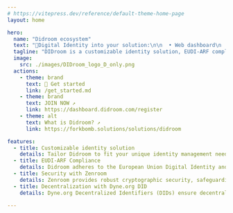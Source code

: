 ```yaml
---
# https://vitepress.dev/reference/default-theme-home-page
layout: home

hero:
  name: "Didroom ecosystem"
  text: "🔌Digital Identity into your solution:\n\n  • Web dashboard\n  • Microservices\n  • Android/iOS apps\n\n"
  tagline: "DIDroom is a customizable identity solution, EUDI-ARF compliant, and built with security and decentralization in mind.\nRuns: ☁️SaaS, 🏭On-Premises, 🛠mixed\n\n"
  image:
    src: ./images/DIDroom_logo_D_only.png
  actions:
    - theme: brand
      text: 🏁 Get started
      link: /get_started.md
    - theme: brand
      text: JOIN NOW ↗
      link: https://dashboard.didroom.com/register
    - theme: alt 
      text: What is Didroom? ↗
      link: https://forkbomb.solutions/solutions/didroom

features:
  - title: Customizable identity solution
    details: Tailor Didroom to fit your unique identity management needs, ensuring seamless integration into your existing infrastructure.
  - title: EUDI-ARF Compliance
    details: Didroom adheres to the European Union Digital Identity and Attribute (EUDI-ARF) framework, ensuring compliance with regulatory standards and data protection laws.
  - title: Security with Zenroom
    details: Zenroom provides robust cryptographic security, safeguarding sensitive data and ensuring secure transactions.
  - title: Decentralization with Dyne.org DID
    details: Dyne.org Decentralized Identifiers (DIDs) ensure decentralized and tamper-resistant identity management, enhancing privacy and control over personal data.

---
```

